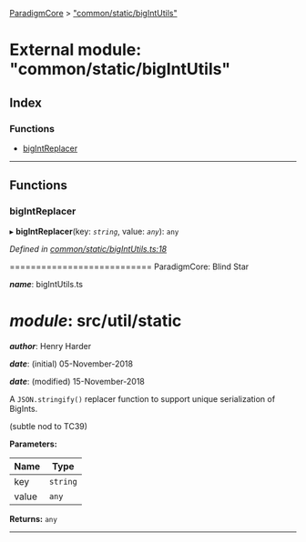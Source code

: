 [ParadigmCore](../README.md) > ["common/static/bigIntUtils"](../modules/_common_static_bigintutils_.md)

# External module: "common/static/bigIntUtils"

## Index

### Functions

* [bigIntReplacer](_common_static_bigintutils_.md#bigintreplacer)

---

## Functions

<a id="bigintreplacer"></a>

###  bigIntReplacer

▸ **bigIntReplacer**(key: *`string`*, value: *`any`*): `any`

*Defined in [common/static/bigIntUtils.ts:18](https://github.com/paradigmfoundation/paradigmcore/blob/486e89a/src/common/static/bigIntUtils.ts#L18)*

\=========================== ParadigmCore: Blind Star

*__name__*: bigIntUtils.ts

*__module__*: src/util/static
===============

*__author__*: Henry Harder

*__date__*: (initial) 05-November-2018

*__date__*: (modified) 15-November-2018

A `JSON.stringify()` replacer function to support unique serialization of BigInts.

(subtle nod to TC39)

**Parameters:**

| Name | Type |
| ------ | ------ |
| key | `string` |
| value | `any` |

**Returns:** `any`

___

